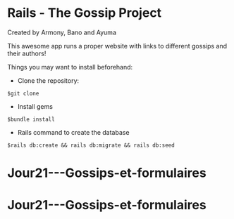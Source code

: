 # Rails - The Gossip Project
Created by Armony, Bano and Ayuma

This awesome app runs a proper website with links to different gossips and their authors!

Things you may want to install beforehand:

* Clone the repository:
```
$git clone
```
* Install gems
```
$bundle install
```
* Rails command to create the database
```
$rails db:create && rails db:migrate && rails db:seed
```

# Jour21---Gossips-et-formulaires
# Jour21---Gossips-et-formulaires
